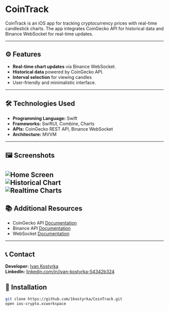 # CoinTrack

CoinTrack is an iOS app for tracking cryptocurrency prices with real-time candlestick charts. The app integrates CoinGecko API for historical data and Binance WebSocket for real-time updates.

---

## ⚙️ Features

- **Real-time chart updates** via Binance WebSocket.
- **Historical data** powered by CoinGecko API.
- **Interval selection** for viewing candles
- User-friendly and minimalistic interface.

---

## 🛠️ Technologies Used

- **Programming Language:** Swift
- **Frameworks:** SwiftUI, Combine, Charts
- **APIs:** CoinGecko REST API, Binance WebSocket
- **Architecture:** MVVM

---

## 🖼️ Screenshots

![Home Screen](screenshots/coin-track:home.png)  
![Historical Chart](screenshots/coin-track:chart.png)  
![Realtime Charts](screenshots/coin-track:candle.png)
---

## 📚 Additional Resources

- CoinGecko API [Documentation](https://www.coingecko.com/en/api/documentation)
- Binance API [Documentation](https://binance-docs.github.io/apidocs/spot/en/)
- WebSocket [Documentation](https://developer.apple.com/documentation/foundation/urlsessionwebsockettask)

---

## 📞 Contact

**Developer:** [Ivan Kostyrka](mailto:ivan.kostyrka.work@gmail.com)  
**LinkedIn:** [linkedin.com/in/ivan-kostyrka-54342b324](https://www.linkedin.com/in/ivan-kostyrka-54342b324/)  

## 🚀 Installation

   ```bash
   git clone https://github.com/1kostyrka/CoinTrack.git
   open ios-crypto.xcworkspace
